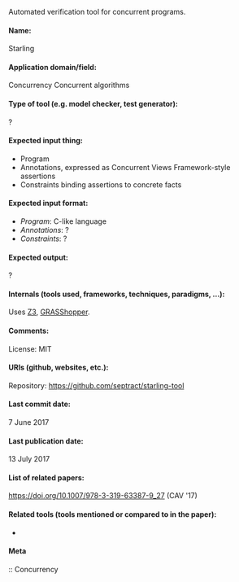 Automated verification tool for concurrent programs.

#### Name:
Starling

#### Application domain/field:
Concurrency
Concurrent algorithms

#### Type of tool (e.g. model checker, test generator):
?

#### Expected input thing:
- Program
- Annotations, expressed as Concurrent Views Framework-style assertions
- Constraints binding assertions to concrete facts

#### Expected input format:
- *Program*: C-like language
- *Annotations*: ?
- *Constraints*: ?

#### Expected output:
?

#### Internals (tools used, frameworks, techniques, paradigms, ...):
Uses [Z3](Solvers/SMT/Z3.md), [GRASShopper](GRASShopper.md).

#### Comments:
License: MIT

#### URIs (github, websites, etc.):
Repository: https://github.com/septract/starling-tool

#### Last commit date:
7 June 2017

#### Last publication date:
13 July 2017

#### List of related papers:
https://doi.org/10.1007/978-3-319-63387-9_27 (CAV '17)

#### Related tools (tools mentioned or compared to in the paper):
-

#### Meta
:: Concurrency